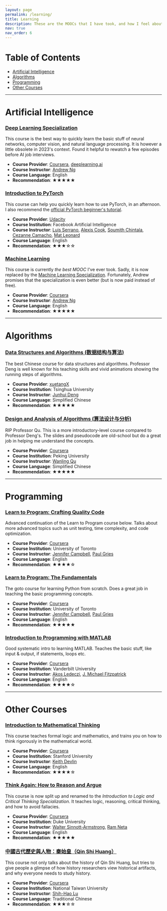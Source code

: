 ```yaml
---
layout: page
permalink: /learning/
title: Learning
description: These are the MOOCs that I have took, and how I feel about them.
nav: true
nav_order: 6
---
```


# Table of Contents
- [Artificial Intelligence](#ai)
- [Algorithms](#algo)
- [Programming](#prog)<a name="ai"></a>
- [Other Courses](#other)

---

# **Artificial Intelligence**

### <a href='https://www.coursera.org/specializations/deep-learning'>Deep Learning Specialization</a>
This course is the best way to quickly learn the basic stuff of neural networks, computer vision, and natural language processing. It is however a little obsolete in 2023's context. Found it helpful to rewatch a few episodes before AI job interviews.
- **Course Provider**: <a href='https://www.coursera.org/'>Coursera</a>, <a href='https://www.deeplearning.ai/'>deeplearning.ai</a>
- **Course Instructor**: <a href='https://www.andrewng.org/'>Andrew Ng</a>
- **Course Language**: English
- **Recommendation**: ★★★★★


### <a href='https://www.udacity.com/course/deep-learning-pytorch--ud188'>Introduction to PyTorch</a>
This course can help you quickly learn how to use PyTorch, in an afternoon. I also recommend the <a href='https://pytorch.org/tutorials/beginner/basics/intro.html'>official PyTorch beginner's tutorial</a>.
- **Course Provider**: <a href='https://www.udacity.com/'>Udacity</a>
- **Course Institution**: Facebook Artificial Intelligence
- **Course Instructor**: <a href='https://serrano.academy/'>Luis Serrano</a>, <a href='https://www.linkedin.com/in/alexis-cook-a6127753/'>Alexis Cook</a>, <a href='https://soumith.ch/'>Soumith Chintala</a>, <a href='https://cezannec.github.io/about/'>Cezanne Camacho</a>, <a href='http://matatat.org/'>Mat Leonard</a>
- **Course Language**: English
- **Recommendation**: ★★★☆☆


### <a href='https://www.coursera.org/learn/machine-learning'>Machine Learning</a>
This course is currently *the best MOOC* I've ever took. Sadly, it is now replaced by the <a href='https://www.coursera.org/specializations/machine-learning-introduction'>Machine Learning Specialization</a>. Fortunately, Andrew promises that the specialization is even better (but is now paid instead of free).
- **Course Provider**: <a href='https://www.coursera.org/'>Coursera</a>
- **Course Instructor**: <a href='https://www.andrewng.org/'>Andrew Ng</a>
- **Course Language**: English<a name="algo"></a>
- **Recommendation**: ★★★★★

---

# **Algorithms**

### <a href='https://www.xuetangx.com/course/thu08091000384intl/3995174'>Data Structures and Algorithms (数据结构与算法)</a>
The best Chinese course for data structures and algorithms. Professor Deng is well known for his teaching skills and vivid animations showing the running steps of algorithms.
- **Course Provider**: <a href='https://www.xuetangx.com/'>xuetangX</a>
- **Course Institution**: Tsinghua University
- **Course Instructor**: <a href='https://dsa.cs.tsinghua.edu.cn/~deng/'>Junhui Deng</a>
- **Course Language**: Simplified Chinese
- **Recommendation**: ★★★★★

### <a href='https://www.coursera.org/learn/algorithms'>Design and Analysis of Algorithms (算法设计与分析)</a>
RIP Professor Qu. This is a more introductory-level course compared to Professor Deng's. The slides and pseudocode are old-school but do a great job in helping me understand the concepts.
- **Course Provider**: <a href='https://www.coursera.org/'>Coursera</a>
- **Course Institution**: Peking University
- **Course Instructor**: <a href='https://eecs.pku.edu.cn/info/1044/2584.htm/'>Wanling Qu</a>
- **Course Language**: Simplified Chinese<a name="prog"></a>
- **Recommendation**: ★★★★★

---

# **Programming**

### <a href='https://www.coursera.org/learn/program-code'>Learn to Program: Crafting Quality Code</a>
Advanced continuation of the Learn to Program course below. Talks about more advanced topics such as unit testing, time complexity, and code optimization.
- **Course Provider**: <a href='https://www.coursera.org/'>Coursera</a>
- **Course Institution**: University of Toronto
- **Course Instructor**: <a href='https://jencampbell.github.io/'>Jennifer Campbell</a>, <a href='https://www.cs.toronto.edu/~pgries/'>Paul Gries</a>
- **Course Language**: English<a name='ltp'></a>
- **Recommendation**: ★★★★☆

### <a href='https://www.coursera.org/learn/learn-to-program'>Learn to Program: The Fundamentals</a>
The goto course for learning Python from scratch. Does a great job in teaching the basic programming concepts.
- **Course Provider**: <a href='https://www.coursera.org/'>Coursera</a>
- **Course Institution**: University of Toronto
- **Course Instructor**: <a href='https://jencampbell.github.io/'>Jennifer Campbell</a>, <a href='https://www.cs.toronto.edu/~pgries/'>Paul Gries</a>
- **Course Language**: English
- **Recommendation**: ★★★★★

### <a href='https://www.coursera.org/learn/matlab'>Introduction to Programming with MATLAB</a>
Good systematic intro to learning MATLAB. Teaches the basic stuff, like input & output, if statements, loops etc.
- **Course Provider**: <a href='https://www.coursera.org/'>Coursera</a>
- **Course Institution**: Vanderbilt University
- **Course Instructor**: <a href='https://engineering.vanderbilt.edu/bio/akos-ledeczi/'>Akos Ledeczi</a>, <a href='https://engineering.vanderbilt.edu/bio/michael-fitzpatrick'>J. Michael Fitzpatrick</a>
- **Course Language**: English<a name="other"></a>
- **Recommendation**: ★★★★☆

---

# **Other Courses**

### <a href='https://www.coursera.org/learn/mathematical-thinking'>Introduction to Mathematical Thinking</a>
This course teaches formal logic and mathematics, and trains you on how to think rigorously in the mathematical world.
- **Course Provider**: <a href='https://www.coursera.org/'>Coursera</a>
- **Course Institution**: Stanford University
- **Course Instructor**: <a href='https://web.stanford.edu/~kdevlin/'>Keith Devlin</a>
- **Course Language**: English
- **Recommendation**: ★★★★☆

### <a href='https://www.coursera.org/specializations/logic-critical-thinking-duke'>Think Again: How to Reason and Argue</a>
This course is now split up and renamed to the *Introduction to Logic and Critical Thinking Specialization*. It teaches logic, reasoning, critical thinking, and how to avoid fallacies.
- **Course Provider**: <a href='https://www.coursera.org/'>Coursera</a>
- **Course Institution**: Duke University
- **Course Instructor**: <a href='https://www.sinnott-armstrong.com/'>Walter Sinnott-Armstrong</a>, <a href='https://philosophy.unc.edu/people/ram-neta/'>Ram Neta</a>
- **Course Language**: English
- **Recommendation**: ★★★★★

### <a href='https://www.coursera.org/learn/qin-shi-huang'>中國古代歷史與人物：秦始皇（Qin Shi Huang）</a>
This course not only talks about the history of Qin Shi Huang, but tries to give people a glimpse of how history researchers view historical artifacts, and why everyone needs to study history.
- **Course Provider**: <a href='https://www.coursera.org/'>Coursera</a>
- **Course Institution**: National Taiwan University
- **Course Instructor**: <a href='https://web.archive.org/web/20170424173919/http://140.112.142.79/teacher/user-b.asp?teacher=lushihhao'>Shih-Hao Lu</a>
- **Course Language**: Traditional Chinese
- **Recommendation**: ★★★☆☆
